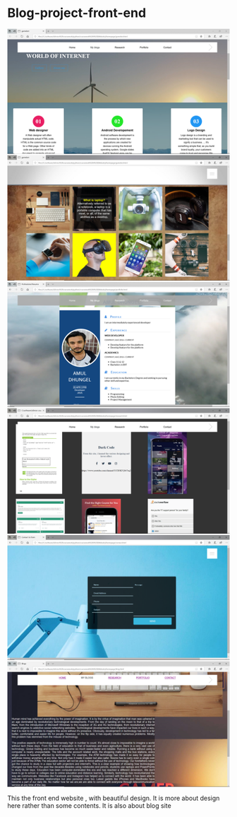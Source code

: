 # Blog-project-front-end

<img src="Screenshot/Homepage.png">
<img src="Screenshot/HomeContent.png">
<img src="Screenshot/Portfolio.png">
<img src="Screenshot/Research.png">
<img src="Screenshot/Contact.png">
<img src="Screenshot/Blog.png">

This the front end website , with beautiful design. It is more about design here
rather than some contents. It is also about blog site
